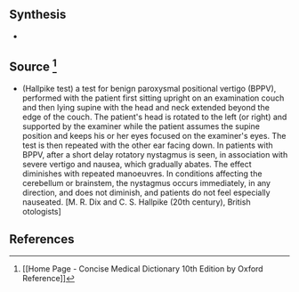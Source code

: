 ## Synthesis
- 
## Source [^1]
- (Hallpike test) a test for benign paroxysmal positional vertigo (BPPV), performed with the patient first sitting upright on an examination couch and then lying supine with the head and neck extended beyond the edge of the couch. The patient's head is rotated to the left (or right) and supported by the examiner while the patient assumes the supine position and keeps his or her eyes focused on the examiner's eyes. The test is then repeated with the other ear facing down. In patients with BPPV, after a short delay rotatory nystagmus is seen, in association with severe vertigo and nausea, which gradually abates. The effect diminishes with repeated manoeuvres. In conditions affecting the cerebellum or brainstem, the nystagmus occurs immediately, in any direction, and does not diminish, and patients do not feel especially nauseated. \[M. R. Dix and C. S. Hallpike (20th century), British otologists]
## References

[^1]: [[Home Page - Concise Medical Dictionary 10th Edition by Oxford Reference]]